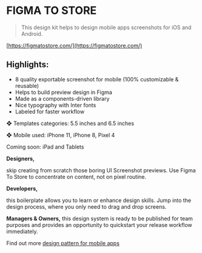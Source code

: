 # FIGMA TO STORE

> This design kit helps to design mobile apps screenshots for iOS and Android.

[https://figmatostore.com/](https://figmatostore.com/)

## Highlights:

- 8 quality exportable screenshot for mobile (100% customizable & reusable)
- Helps to build preview design in Figma
- Made as a components-driven library
- Nice typography with Inter fonts
- Labeled for faster workflow

❖ Templates categories: 5.5 inches and 6.5 inches

❖ Mobile used: iPhone 11, iPhone 8, Pixel 4

Coming soon: iPad and Tablets

**Designers,**

skip creating from scratch those boring UI Screenshot previews. Use
Figma To Store to concentrate on content, not on pixel routine.

**Developers,**

this boilerplate allows you to learn or enhance design skills. Jump into the design process, where you only need to drag and drop screens.

**Managers & Owners,**
this design system is ready to be published for team purposes and provides an opportunity to quickstart your release workflow immediately.

Find out more [design pattern for mobile apps](https://davidl.fr/design-patterns)
